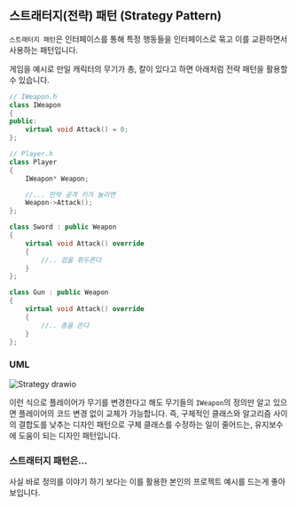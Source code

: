 ## 스트래터지(전략) 패턴 (Strategy Pattern)

`스트래터지 패턴`은 인터페이스를 통해 특정 행동들을 인터페이스로 묶고 이를 교환하면서 사용하는 패턴입니다. 

게임을 예시로 만일 캐릭터의 무기가 총, 칼이 있다고 하면 아래처럼 전략 패턴을 활용할 수 있습니다.

```cpp
// IWeapon.h
class IWeapon
{
public:
    virtual void Attack() = 0;
};

// Player.h
class Player
{
    IWeapon* Weapon;

    //... 만약 공격 키가 눌리면
    Weapon->Attack();
};

class Sword : public Weapon
{
    virtual void Attack() override
    {
        //.. 검을 휘두른다
    }
};

class Gun : public Weapon
{
    virtual void Attack() override
    {
        //.. 총을 쏜다
    }
};
```

### UML

![Strategy drawio](https://user-images.githubusercontent.com/68003176/208416998-353692a8-d9dc-4de6-a2bf-b1ded1fe734e.png)



이런 식으로 플레이어가 무기를 변경한다고 해도 무기들의 `IWeapon`의 정의만 알고 있으면 플레이어의 코드 변경 없이 교체가 가능합니다. 
즉, 구체적인 클래스와 알고리즘 사이의 결합도를 낮추는 디자인 패턴으로 구체 클래스를 수정하는 일이 줄어드는, 유지보수에 도움이 되는 디자인 패턴입니다.



### 스트래터지 패턴은...
사실 바로 정의를 이야기 하기 보다는 이를 활용한 본인의 프로젝트 예시를 드는게 좋아 보입니다.